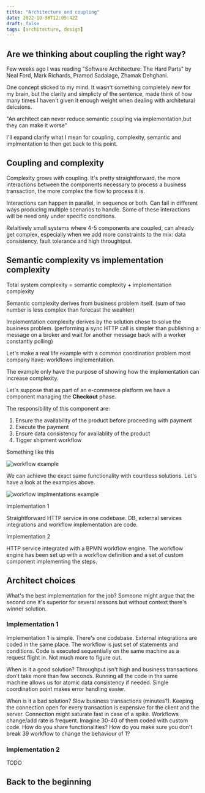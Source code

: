 ```yaml
---
title: "Architecture and coupling"
date: 2022-10-30T12:05:42Z
draft: false
tags: [architecture, design]
---
```


## Are we thinking about coupling the right way?

Few weeks ago I was reading "Software Architecture: The Hard Parts" by Neal Ford, Mark Richards, Pramod Sadalage, Zhamak Dehghani.

One concept sticked to my mind. It wasn't something completely new for my brain, but the clarity and simplicty of the sentence, made think of how many times I haven't given it enough weight when dealing with architetural deicsions.

"An architect can never reduce semantic coupling via implementation,but they can make it worse"

I'll expand clarify what I mean for coupling, complexity, semantic and implmentation to then get back to this point.

## Coupling and complexity

Complexity grows with coupling. It's pretty straightforward, the more interactions between the components necessary to process a business transaction, the more complex the flow to process it is.

Interactions can happen in parallel, in sequence or both. Can fail in different ways producing multiple scenarios to handle. Some of these interactions will be need only under specific conditions.

Relaitively small systems where 4-5 components are coupled, can already get complex, especially when we add more constraints to the mix: data consistency, fault tolerance and high throughtput.

## Semantic complexity vs implementation complexity

Total system complexity = semantic complexity + implementation complexity

Semantic complexity derives from business problem itself. (sum of two number is less complex than forecast the weahter)

Implementation complexity derives by the solution chose to solve the business problem. (performing a sync HTTP call is simpler than publishing a message on a broker and wait for another message back with a worker constantly polling)

Let's make a real life example with a common coordination problem most company have: workflows implementation.

The example only have the purpose of showing how the implementation can increase complexity.

Let's suppose that as part of an e-commerce platform we have a component managing the **Checkout** phase.

The responsibility of this component are:

1. Ensure the availability of the product before proceeding with payment
2. Execute the payment
3. Ensure data consistency for availablity of the product
4. Tigger shipment workflow

Something like this

![workflow example](/images/workflow-example.png)

We can achieve the exact same functionality with countless solutions. Let's have a look at the examples above.

![workflow implmentations example](/images/workflow-implementations-example.png)

Implementation 1

Straightforward HTTP service in one codebase.
DB, external services integrations and workflow implementation are code.

Implementation 2

HTTP service integrated with a BPMN workflow engine.
The workflow engine has been set up with a workflow definition and a set of custom component implementing the steps.

## Architect choices

What's the best implementation for the job? Someone might argue that the second one it's superior for several reasons but without context there's winner solution.

### Implementation 1

Implementation 1 is simple. There's one codebase. External integrations are coded in the same place. The workflow is just set of statements and conditions. Code is executed sequentially on the same machine as a request flight in. Not much more to figure out.

When is it a good solution?
Throughput isn't high and business transactions don't take more than few seconds.
Running all the code in the same machine allows us for atomic data consistency if needed.
Single coordination point makes error handling easier.

When is it a bad solution?
Slow business transactions (minutes?). Keeping the connection open for every transaction is expensive for the client and the server. Connection might saturate fast in case of a spike.
Workflows change/add rate is frequent. Imagine 30-40 of them coded with custom code. How do you share functionalities? How do you make sure you don't break 39 workflow to change the behaviour of 1?

### Implementation 2

TODO

## Back to the beginning

